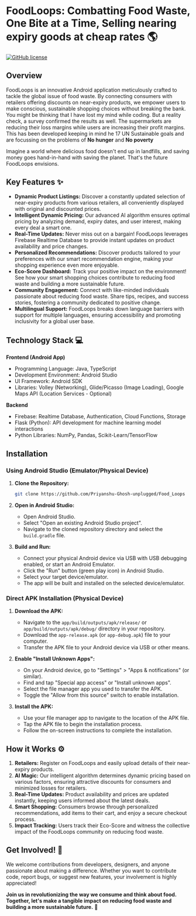 # FoodLoops: Combatting Food Waste, One Bite at a Time, Selling nearing expiry goods at cheap rates 🌎

[![GitHub license](https://img.shields.io/badge/license-MIT-blue.svg)](https://opensource.org/licenses/MIT)

## Overview

FoodLoops is an innovative Android application meticulously crafted to tackle the global issue of food waste. By connecting consumers with retailers offering discounts on near-expiry products, we empower users to make conscious, sustainable shopping choices without breaking the bank. 
You might be thinking that I have lost my mind while coding. But a reality check, a survey confirmed the results as well. The supermarkets are reducing their loss margins while users are increasing their profit margins.
This has been developed keeping in mind he 17 UN Sustainable goals and are focussing on the problems of **No hunger** and **No poverty**

Imagine a world where delicious food doesn't end up in landfills, and saving money goes hand-in-hand with saving the planet. That's the future FoodLoops envisions.

## Key Features ✨

- **Dynamic Product Listings:** Discover a constantly updated selection of near-expiry products from various retailers, all conveniently displayed with original and discounted prices.
- **Intelligent Dynamic Pricing:** Our advanced AI algorithm ensures optimal pricing by analyzing demand, expiry dates, and user interest, making every deal a smart one.
- **Real-Time Updates:** Never miss out on a bargain! FoodLoops leverages Firebase Realtime Database to provide instant updates on product availability and price changes.
- **Personalized Recommendations:** Discover products tailored to your preferences with our smart recommendation engine, making your shopping experience even more enjoyable.
- **Eco-Score Dashboard:** Track your positive impact on the environment! See how your smart shopping choices contribute to reducing food waste and building a more sustainable future.
- **Community Engagement:** Connect with like-minded individuals passionate about reducing food waste. Share tips, recipes, and success stories, fostering a community dedicated to positive change.
- **Multilingual Support:** FoodLoops breaks down language barriers with support for multiple languages, ensuring accessibility and promoting inclusivity for a global user base.

## Technology Stack 💻

**Frontend (Android App)**

* Programming Language: Java, TypeScript
* Development Environment: Android Studio
* UI Framework: Android SDK
* Libraries: Volley (Networking), Glide/Picasso (Image Loading), Google Maps API (Location Services - Optional)

**Backend**

* Firebase: Realtime Database, Authentication, Cloud Functions, Storage
* Flask (Python): API development for machine learning model interactions
* Python Libraries: NumPy, Pandas, Scikit-Learn/TensorFlow

## Installation

### Using Android Studio (Emulator/Physical Device)

1.  **Clone the Repository:**

    ```bash
    git clone https://github.com/Priyanshu-Ghosh-unplugged/Food_Loops
    ```

2.  **Open in Android Studio:**

    -   Open Android Studio.
    -   Select "Open an existing Android Studio project".
    -   Navigate to the cloned repository directory and select the `build.gradle` file.

3.  **Build and Run:**

    -   Connect your physical Android device via USB with USB debugging enabled, or start an Android Emulator.
    -   Click the "Run" button (green play icon) in Android Studio.
    -   Select your target device/emulator.
    -   The app will be built and installed on the selected device/emulator.

### Direct APK Installation (Physical Device)

1.  **Download the APK:**

    -   Navigate to the `app/build/outputs/apk/release/` or `app/build/outputs/apk/debug/` directory in your repository.
    -   Download the `app-release.apk` (or `app-debug.apk`) file to your computer.
    -   Transfer the APK file to your Android device via USB or other means.

2.  **Enable "Install Unknown Apps":**

    -   On your Android device, go to "Settings" > "Apps & notifications" (or similar).
    -   Find and tap "Special app access" or "Install unknown apps".
    -   Select the file manager app you used to transfer the APK.
    -   Toggle the "Allow from this source" switch to enable installation.

3.  **Install the APK:**

    -   Use your file manager app to navigate to the location of the APK file.
    -   Tap the APK file to begin the installation process.
    -   Follow the on-screen instructions to complete the installation.


## How it Works ⚙️

1. **Retailers:** Register on FoodLoops and easily upload details of their near-expiry products.
2. **AI Magic:** Our intelligent algorithm determines dynamic pricing based on various factors, ensuring attractive discounts for consumers and minimized losses for retailers.
3. **Real-Time Updates:** Product availability and prices are updated instantly, keeping users informed about the latest deals.
4. **Smart Shopping:** Consumers browse through personalized recommendations, add items to their cart, and enjoy a secure checkout process.
5. **Impact Tracking:** Users track their Eco-Score and witness the collective impact of the FoodLoops community on reducing food waste.

## Get Involved! 🤝

We welcome contributions from developers, designers, and anyone passionate about making a difference. Whether you want to contribute code, report bugs, or suggest new features, your involvement is highly appreciated!

**Join us in revolutionizing the way we consume and think about food. Together, let's make a tangible impact on reducing food waste and building a more sustainable future.** 💚
